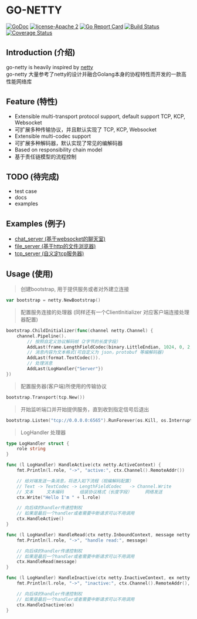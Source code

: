 # GO-NETTY

[![GoDoc][1]][2] [![license-Apache 2][3]][4] [![Go Report Card][5]][6] [![Build Status][9]][10] [![Coverage Status][11]][12]

<!--[![Downloads][7]][8]-->

[1]: https://godoc.org/github.com/go-netty/go-netty?status.svg
[2]: https://godoc.org/github.com/go-netty/go-netty
[3]: https://img.shields.io/badge/license-Apache%202-blue.svg
[4]: LICENSE
[5]: https://goreportcard.com/badge/github.com/go-netty/go-netty
[6]: https://goreportcard.com/report/github.com/go-netty/go-netty
[7]: https://img.shields.io/github/downloads/go-netty/go-netty/total.svg?maxAge=1800
[8]: https://github.com/go-netty/go-netty/releases
[9]: https://travis-ci.org/go-netty/go-netty.svg?branch=master
[10]: https://travis-ci.org/go-netty/go-netty
[11]: https://codecov.io/gh/go-netty/go-netty/branch/master/graph/badge.svg
[12]: https://codecov.io/gh/go-netty/go-netty

## Introduction (介绍)

go-netty is heavily inspired by [netty](https://github.com/netty/netty)  
go-netty 大量参考了netty的设计并融合Golang本身的协程特性而开发的一款高性能网络库

## Feature (特性)

* Extensible multi-transport protocol support, default support TCP, KCP, Websocket
* 可扩展多种传输协议，并且默认实现了 TCP, KCP, Websocket
* Extensible multi-codec support
* 可扩展多种解码器，默认实现了常见的编解码器
* Based on responsibility chain model
* 基于责任链模型的流程控制

## TODO (待完成)

* test case
* docs
* examples

## Examples (例子)

* [chat_server (基于websocket的聊天室)](./example/chat_server/main.go)  
* [file_server (基于http的文件浏览器)](./example/file_server/main.go)  
* [tcp_server (自义定tcp服务器)](./example/tcp_server/main.go)  

## Usage (使用)

> 创建bootstrap, 用于提供服务或者对外建立连接

```go
var bootstrap = netty.NewBootstrap()
```

> 配置服务连接的处理器 (同样还有一个ClientInitializer 对应客户端连接处理器配置)

```go
bootstrap.ChildInitializer(func(channel netty.Channel) {
    channel.Pipeline().
        // 按照自定义协议解码帧（2字节的长度字段）
        AddLast(frame.LengthFieldCodec(binary.LittleEndian, 1024, 0, 2, 0, 0)).
        // 消息内容为文本格式(可自定义为 json，protobuf 等编解码器)
        AddLast(format.TextCodec()).
        // 处理消息
        AddLast(LogHandler{"Server"})
})
```

> 配置服务器(客户端)所使用的传输协议

```go
bootstrap.Transport(tcp.New())
```

> 开始监听端口并开始提供服务，直到收到指定信号后退出

```go
bootstrap.Listen("tcp://0.0.0.0:6565").RunForever(os.Kill, os.Interrupt)
```

> LogHandler 处理器

```go
type LogHandler struct {
    role string
}

func (l LogHandler) HandleActive(ctx netty.ActiveContext) {
    fmt.Println(l.role, "->", "active:", ctx.Channel().RemoteAddr())

    // 给对端发送一条消息，将进入如下流程（视编解码配置）
    // Text -> TextCodec -> LengthFieldCodec   -> Channel.Write
    // 文本     文本编码      组装协议格式（长度字段）     网络发送
    ctx.Write("Hello I'm " + l.role)

    // 向后续的handler传递控制权
    // 如果是最后一个handler或者需要中断请求可以不用调用
    ctx.HandleActive()
}

func (l LogHandler) HandleRead(ctx netty.InboundContext, message netty.Message) {
    fmt.Println(l.role, "->", "handle read:", message)

    // 向后续的handler传递控制权
    // 如果是最后一个handler或者需要中断请求可以不用调用
    ctx.HandleRead(message)
}

func (l LogHandler) HandleInactive(ctx netty.InactiveContext, ex netty.Exception) {
    fmt.Println(l.role, "->", "inactive:", ctx.Channel().RemoteAddr(), ex)

    // 向后续的handler传递控制权
    // 如果是最后一个handler或者需要中断请求可以不用调用
    ctx.HandleInactive(ex)
}
```
